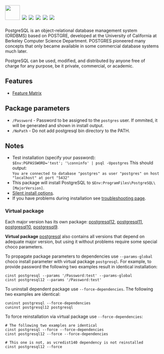 # <img src="https://cdn.jsdelivr.net/gh/majkinetor/chocolatey/postgresql/icon.png" width="48" height="48"/> [![](https://img.shields.io/chocolatey/v/postgresql.svg?color=red&label=postgresql)](https://chocolatey.org/packages/postgresql) [![](https://img.shields.io/chocolatey/v/postgresql12.svg?color=red&label=postgresql12)](https://chocolatey.org/packages/postgresql12) [![](https://img.shields.io/chocolatey/v/postgresql11.svg?color=red&label=postgresql11)](https://chocolatey.org/packages/postgresql11) [![](https://img.shields.io/chocolatey/v/postgresql10.svg?color=red&label=postgresql10)](https://chocolatey.org/packages/postgresql10) [![](https://img.shields.io/chocolatey/v/postgresql9.svg?color=red&label=postgresql9)](https://chocolatey.org/packages/postgresql9)

PostgreSQL is an object-relational database management system (ORDBMS) based on POSTGRE, developed at the University of California at Berkeley Computer Science Department. POSTGRES pioneered many concepts that only became available in some commercial database systems much later.

PostgreSQL can be used, modified, and distributed by anyone free of charge for any purpose, be it private, commercial, or academic.

## Features

- [Feature Matrix](https://www.postgresql.org/about/featurematrix)

## Package parameters

- `/Password` - Password to be assigned to the `postgres` user. If ommited, it will be generated and shown in install output.
- `/NoPath` - Do not add postgresql bin directory to the PATH.

## Notes

- Test installation (specify your password):  
`$Env:PGPASSWORD='test'; '\conninfo' | psql -Upostgres` 
This should output:  
`You are connected to database "postgres" as user "postgres" on host "localhost" at port "5432"`
- This package will install PostgreSQL to `$Env:ProgramFiles\PostgreSQL\[MajorVersion]`.
- [Silent install options](https://www.enterprisedb.com/edb-docs/d/postgresql/installation-getting-started/installation-guide-installers/10/PostgreSQL_Installation_Guide.1.16.html).
- If you have problems during installation see [troubleshooting page](https://wiki.postgresql.org/wiki/Troubleshooting_Installation).

### Virtual package

Each major version has its own package: [postgresql12](https://chocolatey.org/packages/postgresql12), [postgresql11](https://chocolatey.org/packages/postgresql11), [postgresql10](https://chocolatey.org/packages/postgresql10), [postgresql9](https://chocolatey.org/packages/postgresql9). 

**Virtual package** [postgresql](https://chocolatey.org/packages/postgresql) also contains all versions that depend on adequate major version, but using it without problems require some special choco parameters.

To propagate package parameters to dependencies use `--params-global` choco install parameter with virtual package `postgresql`. For example, to provide password the following two examples result in identical installation:

```
cinst postgresql --params '/Password:test' --params-global
cinst postgresql12 --params '/Password:test'
```

To uninstall dependent package use `--force-dependencies`. The following two examples are identical:

```
cuninst postgresql --force-dependencies
cuninst postgresql12 postgresql
```

To force reinstallation via virtual package use `--force-dependencies`:

```
# The following two examples are identical
cinst postgresql --force --force-dependencies
cinst postgresql12 --force --force-dependencies

# This one is not, as vcredist140 dependency is not reinstalled
cinst postgresql12 --force
```


